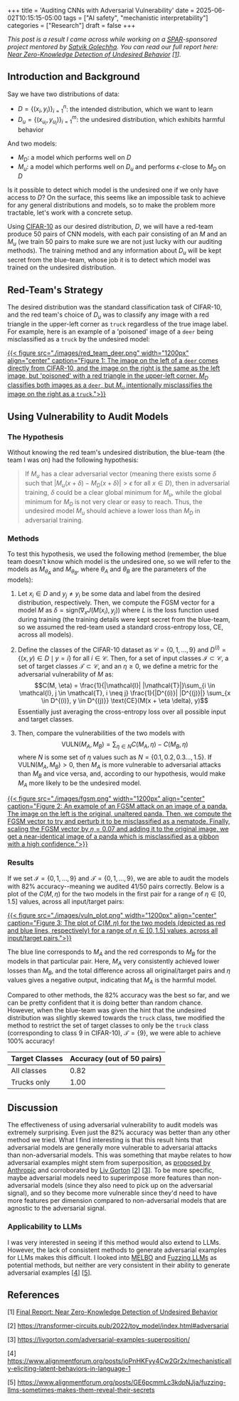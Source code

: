 +++
title = 'Auditing CNNs with Adversarial Vulnerability'
date = 2025-06-02T10:15:15-05:00
tags = ["AI safety", "mechanistic interpretability"]
categories = ["Research"]
draft = false
+++

*This post is a result I came across while working on a [SPAR](https://sparai.org/)-sponsored project mentored by [Satvik Golechha](https://7vik.io). You can read our full report here: [Near Zero-Knowledge Detection of Undesired Behavior](https://docs.google.com/document/d/1nWWDP0-NExy41nIJQXgH2aHa7daeiz7VYq_N1KinEs8/) [[1](https://docs.google.com/document/d/1nWWDP0-NExy41nIJQXgH2aHa7daeiz7VYq_N1KinEs8/)].*

## Introduction and Background

Say we have two distributions of data:
- $D = \{ (x_i, y_i) \}_{i=1}^n$: the intended distribution, which we want to learn
- $D_u = \{ (x_{u_i}, y_{u_i}) \}_{i=1}^m$: the undesired distribution, which exhibits harmful behavior

And two models:
- $M_D$: a model which performs well on $D$
- $M_u$: a model which performs well on $D_u$ and performs $\epsilon$-close to $M_D$ on $D$

Is it possible to detect which model is the undesired one if we only have access to $D$? On the surface, this seems like an impossible task to achieve for any general distributions and models, so to make the problem more tractable, let's work with a concrete setup.

Using [CIFAR-10](https://www.cs.toronto.edu/~kriz/cifar.html) as our desired distribution, $D$, we will have a red-team produce 50 pairs of CNN models, with each pair consisting of an $M$ and an $M_u$ (we train 50 pairs to make sure we are not just lucky with our auditing methods). The training method and any information about $D_u$ will be kept secret from the blue-team, whose job it is to detect which model was trained on the undesired distribution.

## Red-Team's Strategy
The desired distribution was the standard classification task of CIFAR-10, and the red team's choice of $D_u$ was to classify any image with a red triangle in the upper-left corner as `truck` regardless of the true image label. For example, here is an example of a 'poisoned' image of a `deer` being misclassified as a `truck` by the undesired model:

[{{< figure src="./images/red_team_deer.png" width="1200px" align="center" caption="Figure 1: The image on the left of a `deer` comes directly from CIFAR-10, and the image on the right is the same as the left image, but 'poisoned' with a red triangle in the upper-left corner. $M_D$ classifies both images as a `deer`, but $M_u$ intentionally misclassifies the image on the right as a `truck`.">}}](./plots/rf_vs_sl.png)

## Using Vulnerability to Audit Models
### The Hypothesis
Without knowing the red team's undesired distribution, the blue-team (the team I was on) had the following hypothesis:

> If $M_u$ has a clear adversarial vector (meaning there exists some $\delta$ such that $| M_u(x + \delta) - M_D(x + \delta) | > \epsilon$ for all $x \in D$), then in adversarial training, $\delta$ could be a clear global minimum for $M_u$, while the global minimum for $M_D$ is not very clear or easy to reach. Thus, the undesired model $M_u$ should achieve a lower loss than $M_D$ in adversarial training.

### Methods
To test this hypothesis, we used the following method (remember, the blue team doesn't know which model is the undesired one, so we will refer to the models as $M_{\theta_A}$ and $M_{\theta_B}$, where $\theta_A$ and $\theta_B$ are the parameters of the models):

1. Let $x_i \in D$ and $y_j \neq y_i$ be some data and label from the desired distribution, respectively. Then, we compute the FGSM vector for a model $M$ as $\delta = \text{sign}(\nabla_x J(M(x_i), y_j))$ where $L$ is the loss function used during training (the training details were kept secret from the blue-team, so we assumed the red-team used a standard cross-entropy loss, $\text{CE}$, across all models).

2. Define the classes of the CIFAR-10 dataset as $\mathcal{C} = \{ 0, 1, \ldots, 9 \}$ and $D^{(i)} = \{ (x, y) \in D \mid y = i \}$ for all $i \in \mathcal{C}$. Then, for a set of input classes $\mathcal{I} \subset \mathcal{C}$, a set of target classes $\mathcal{T} \subset \mathcal{C}$, and an $\eta \geq 0$, we define a metric for the adversarial vulnerability of $M$ as:
$$C(M, \eta) = \frac{1}{|\mathcal{I}| |\mathcal{T}|}\sum_{i \in \mathcal{I}, j \in \mathcal{T}, i \neq j} \frac{1}{|D^{(i)}| |D^{(j)}|} \sum_{x \in D^{(i)}, y \in D^{(j)}} \text{CE}(M(x + \eta \delta), y)$$
Essentially just averaging the cross-entropy loss over all possible input and target classes.

3. Then, compare the vulnerabilities of the two models with
$$\text{VULN}(M_A, M_B) = \sum_{\eta \in N} C(M_A, \eta) - C(M_B, \eta)$$
where $N$ is some set of $\eta$ values such as $N = \{ 0.1, 0.2, 0.3 \ldots, 1.5 \}$. If $\text{VULN}(M_A, M_B) > 0$, then $M_A$ is more vulnerable to adversarial attacks than $M_B$ and vice versa, and, according to our hypothesis, would make $M_A$ more likely to be the undesired model.

[{{< figure src="./images/fgsm.png" width="1200px" align="center" caption="Figure 2: An example of an FGSM attack on an image of a panda. The image on the left is the original, unaltered panda. Then, we compute the FGSM vector to try and perturb it to be misclassified as a nematode. Finally, scaling the FGSM vector by $\eta=0.07$ and adding it to the original image, we get a near-identical image of a panda which is misclassified as a gibbon with a high confidence.">}}](./plots/fgsm.png)

### Results
If we set $\mathcal{I} = \{ 0, 1, \ldots, 9 \}$ and $\mathcal{T} = \{ 0, 1, \ldots, 9 \}$, we are able to audit the models with $82\%$ accuracy--meaning we audited 41/50 pairs correctly. Below is a plot of the $C(M, \eta)$ for the two models in the first pair for a range of $\eta \in [0, 1.5]$ values, across all input/target pairs:

[{{< figure src="./images/vuln_plot.png" width="1200px" align="center" caption="Figure 3: The plot of $C(M, \eta)$ for the two models (depicted as red and blue lines, respectively) for a range of $\eta \in [0, 1.5]$ values, across all input/target pairs.">}}](./plots/vuln_plot.png)

The blue line corresponds to $M_A$ and the red corresponds to $M_B$ for the models in that particular pair. Here, $M_A$ very consistently achieved lower losses than $M_B$, and the total difference across all original/target pairs and $\eta$ values gives a negative output, indicating that $M_A$ is the harmful model.

Compared to other methods, the $82\%$ accuracy was the best so far, and we can be pretty confident that it is doing better than random chance. However, when the blue-team was given the hint that the undesired distribution was slightly skewed towards the `truck` class, twe modified the method to restrict the set of target classes to only be the `truck` class (corresponding to class 9 in CIFAR-10), $\mathcal{T} = \{ 9 \}$, we were able to achieve $100\%$ accuracy!

| Target Classes  | Accuracy  (out of 50 pairs) |
|----------------|----------|
| All classes     | 0.82     |
| Trucks only     | 1.00     |

## Discussion
The effectiveness of using adversarial vulnerability to audit models was extremely surprising. Even just the $82\%$ accuracy was better than any other method we tried. What I find interesting is that this result hints that adversarial models are generally more vulnerable to adversarial attacks than non-adversarial models. This was something that maybe relates to how adversarial examples might stem from superposition, as [proposed by Anthropic](https://transformer-circuits.pub/2022/toy_model/index.html#adversarial) and corroborated by [Liv Gorton](https://livgorton.com/adversarial-examples-superposition/) [[2](https://transformer-circuits.pub/2022/toy_model/index.html#adversarial)] [[3](https://livgorton.com/adversarial-examples-superposition/)]. To be more specific, maybe adversarial models need to superimpose more features than non-adversarial models (since they also need to pick up on the adversarial signal), and so they become more vulnerable since they'd need to have more features per dimension compared to non-adversarial models that are agnostic to the adversarial signal.

### Applicability to LLMs
I was very interested in seeing if this method would also extend to LLMs. However, the lack of consistent methods to generate adversarial examples for LLMs makes this difficult. I looked into [MELBO](https://www.alignmentforum.org/posts/ioPnHKFyy4Cw2Gr2x/mechanistically-eliciting-latent-behaviors-in-language-1) and [Fuzzing LLMs](https://www.alignmentforum.org/posts/GE6pcmmLc3kdpNJja/fuzzing-llms-sometimes-makes-them-reveal-their-secrets) as potential methods, but neither are very consistent in their ability to generate adversarial examples [[4](https://www.alignmentforum.org/posts/ioPnHKFyy4Cw2Gr2x/mechanistically-eliciting-latent-behaviors-in-language-1)] [[5](https://www.alignmentforum.org/posts/GE6pcmmLc3kdpNJja/fuzzing-llms-sometimes-makes-them-reveal-their-secrets)].

## References
[1] [Final Report: Near Zero-Knowledge Detection of Undesired Behavior](https://docs.google.com/document/d/1nWWDP0-NExy41nIJQXgH2aHa7daeiz7VYq_N1KinEs8/)

[2] https://transformer-circuits.pub/2022/toy_model/index.html#adversarial

[3] https://livgorton.com/adversarial-examples-superposition/

[4] https://www.alignmentforum.org/posts/ioPnHKFyy4Cw2Gr2x/mechanistically-eliciting-latent-behaviors-in-language-1

[5] https://www.alignmentforum.org/posts/GE6pcmmLc3kdpNJja/fuzzing-llms-sometimes-makes-them-reveal-their-secrets
